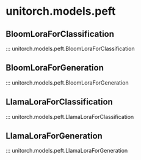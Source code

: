 # unitorch.models.peft

## BloomLoraForClassification

::: unitorch.models.peft.BloomLoraForClassification
    
## BloomLoraForGeneration

::: unitorch.models.peft.BloomLoraForGeneration

## LlamaLoraForClassification

::: unitorch.models.peft.LlamaLoraForClassification
    
## LlamaLoraForGeneration

::: unitorch.models.peft.LlamaLoraForGeneration

